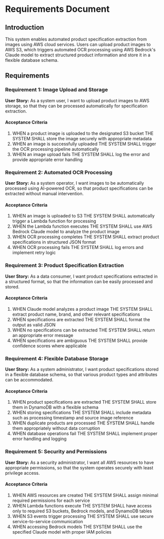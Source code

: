 # Requirements Document

## Introduction

This system enables automated product specification extraction from images using AWS cloud services. Users can upload product images to AWS S3, which triggers automated OCR processing using AWS Bedrock's Claude model to extract structured product information and store it in a flexible database schema.

## Requirements

### Requirement 1: Image Upload and Storage
**User Story:** As a system user, I want to upload product images to AWS storage, so that they can be processed automatically for specification extraction.

#### Acceptance Criteria
1. WHEN a product image is uploaded to the designated S3 bucket THE SYSTEM SHALL store the image securely with appropriate metadata
2. WHEN an image is successfully uploaded THE SYSTEM SHALL trigger the OCR processing pipeline automatically
3. WHEN an image upload fails THE SYSTEM SHALL log the error and provide appropriate error handling

### Requirement 2: Automated OCR Processing
**User Story:** As a system operator, I want images to be automatically processed using AI-powered OCR, so that product specifications can be extracted without manual intervention.

#### Acceptance Criteria
1. WHEN an image is uploaded to S3 THE SYSTEM SHALL automatically trigger a Lambda function for processing
2. WHEN the Lambda function executes THE SYSTEM SHALL use AWS Bedrock Claude model to analyze the product image
3. WHEN OCR processing completes THE SYSTEM SHALL extract product specifications in structured JSON format
4. WHEN OCR processing fails THE SYSTEM SHALL log errors and implement retry logic

### Requirement 3: Product Specification Extraction
**User Story:** As a data consumer, I want product specifications extracted in a structured format, so that the information can be easily processed and stored.

#### Acceptance Criteria
1. WHEN Claude model analyzes a product image THE SYSTEM SHALL extract product name, brand, and other relevant specifications
2. WHEN specifications are extracted THE SYSTEM SHALL format the output as valid JSON
3. WHEN no specifications can be extracted THE SYSTEM SHALL return an appropriate error message
4. WHEN specifications are ambiguous THE SYSTEM SHALL provide confidence scores where applicable

### Requirement 4: Flexible Database Storage
**User Story:** As a system administrator, I want product specifications stored in a flexible database schema, so that various product types and attributes can be accommodated.

#### Acceptance Criteria
1. WHEN product specifications are extracted THE SYSTEM SHALL store them in DynamoDB with a flexible schema
2. WHEN storing specifications THE SYSTEM SHALL include metadata such as processing timestamp and source image reference
3. WHEN duplicate products are processed THE SYSTEM SHALL handle them appropriately without data corruption
4. WHEN database operations fail THE SYSTEM SHALL implement proper error handling and logging

### Requirement 5: Security and Permissions
**User Story:** As a security administrator, I want all AWS resources to have appropriate permissions, so that the system operates securely with least privilege access.

#### Acceptance Criteria
1. WHEN AWS resources are created THE SYSTEM SHALL assign minimal required permissions for each service
2. WHEN Lambda functions execute THE SYSTEM SHALL have access only to required S3 buckets, Bedrock models, and DynamoDB tables
3. WHEN S3 events trigger processing THE SYSTEM SHALL use secure service-to-service communication
4. WHEN accessing Bedrock models THE SYSTEM SHALL use the specified Claude model with proper IAM policies
